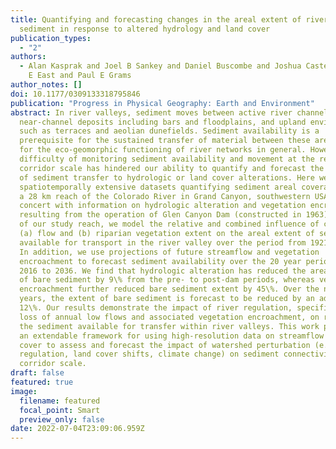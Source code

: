 ```yaml
---
title: Quantifying and forecasting changes in the areal extent of river valley
  sediment in response to altered hydrology and land cover
publication_types:
  - "2"
authors:
  - Alan Kasprak and Joel B Sankey and Daniel Buscombe and Joshua Caster and Amy
    E East and Paul E Grams
author_notes: []
doi: 10.1177/0309133318795846
publication: "Progress in Physical Geography: Earth and Environment"
abstract: In river valleys, sediment moves between active river channels,
  near-channel deposits including bars and floodplains, and upland environments
  such as terraces and aeolian dunefields. Sediment availability is a
  prerequisite for the sustained transfer of material between these areas, and
  for the eco-geomorphic functioning of river networks in general. However, the
  difficulty of monitoring sediment availability and movement at the reach or
  corridor scale has hindered our ability to quantify and forecast the response
  of sediment transfer to hydrologic or land cover alterations. Here we leverage
  spatiotemporally extensive datasets quantifying sediment areal coverage along
  a 28 km reach of the Colorado River in Grand Canyon, southwestern USA. In
  concert with information on hydrologic alteration and vegetation encroachment
  resulting from the operation of Glen Canyon Dam (constructed in 1963) upstream
  of our study reach, we model the relative and combined influence of changes in
  (a) flow and (b) riparian vegetation extent on the areal extent of sediment
  available for transport in the river valley over the period from 1921 to 2016.
  In addition, we use projections of future streamflow and vegetation
  encroachment to forecast sediment availability over the 20 year period from
  2016 to 2036. We find that hydrologic alteration has reduced the areal extent
  of bare sediment by 9\% from the pre- to post-dam periods, whereas vegetation
  encroachment further reduced bare sediment extent by 45\%. Over the next 20
  years, the extent of bare sediment is forecast to be reduced by an additional
  12\%. Our results demonstrate the impact of river regulation, specifically the
  loss of annual low flows and associated vegetation encroachment, on reducing
  the sediment available for transfer within river valleys. This work provides
  an extendable framework for using high-resolution data on streamflow and land
  cover to assess and forecast the impact of watershed perturbation (e.g. river
  regulation, land cover shifts, climate change) on sediment connectivity at the
  corridor scale.
draft: false
featured: true
image:
  filename: featured
  focal_point: Smart
  preview_only: false
date: 2022-07-04T23:09:06.959Z
---
```

